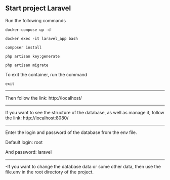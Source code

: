 ## Start project Laravel

Run the following commands

```
docker-compose up -d
```

```
docker exec -it laravel_app bash
```

```
composer install
```

```
php artisan key:generate
```

```
php artisan migrate
```

To exit the container, run the command

```
exit
```
----
Then follow the link: http://localhost/

----
If you want to see the structure of the database, as well as manage it, follow the link: http://localhost:8080/

----
Enter the login and password of the database from the env file.

Default login: root

And password: laravel

----
-If you want to change the database data or some other data, then use the file.env in the root directory of the project.
